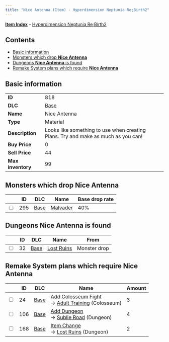 ```yaml
---
title: "Nice Antenna (Item) - Hyperdimension Neptunia Re;Birth2"
---
```


[**Item Index**](/neptunia/rb2/item/index.html) - [Hyperdimension Neptunia Re;Birth2](/neptunia/rb2)

## Contents

- [Basic information](#basic-information)
- [Monsters which drop **Nice Antenna**](#monsters-which-drop-nice-antenna)
- [Dungeons **Nice Antenna** is found](#dungeons-nice-antenna-is-found)
- [Remake System plans which require **Nice Antenna**](#remake-system-plans-which-require-nice-antenna)

## Basic information

|   |   |
| -- | -- |
| **ID** | 818 |
| **DLC** | [Base](/neptunia/rb2/dlc/0-base.html) |
| **Name** | Nice Antenna |
| **Type** | Material |
| **Description** | Looks like something to use when creating Plans. Try and make as much as you can! |
| **Buy Price** | 0 |
| **Sell Price** | 44 |
| **Max inventory** | 99 |

## Monsters which drop **Nice Antenna**

|    | ID | DLC | Name | Base drop rate |
| -- | -- | --- | ---- | -------------- |
| <input type="checkbox" id="rb2-monster-0-295" class="trackbox" /> | 295 | [Base](/neptunia/rb2/dlc/0-base.html) | [Malvader](/neptunia/rb2/monster/0-295-malvader.html) | 40% |

## Dungeons **Nice Antenna** is found

|    | ID | DLC | Name | From |
| -- | -- | --- | ---- | ---- |
| <input type="checkbox" id="rb2-dungeon-0-32" class="trackbox" /> | 32 | [Base](/neptunia/rb2/dlc/0-base.html) | [Lost Ruins](/neptunia/rb2/dungeon/0-32-lost-ruins.html) | Monster drop |

## Remake System plans which require **Nice Antenna**

|    | ID | DLC | Name | Amount |
| -- | -- | --- | ---- | ------ |
| <input type="checkbox" id="rb2-remake-0-24" class="trackbox" /> | 24 | [Base](/neptunia/rb2/dlc/0-base.html) | [Add Colosseum Fight](/neptunia/rb2/remake/0-24-add-colosseum-fight.html)<br />→ [Adult Training](/neptunia/rb2/colosseum/0-2061-adult-training.html) (Colosseum) | 3 |
| <input type="checkbox" id="rb2-remake-0-106" class="trackbox" /> | 106 | [Base](/neptunia/rb2/dlc/0-base.html) | [Add Dungeon](/neptunia/rb2/remake/0-106-add-dungeon.html)<br />→ [Sublie Road](/neptunia/rb2/dungeon/0-34-sublie-road.html) (Dungeon) | 4 |
| <input type="checkbox" id="rb2-remake-0-168" class="trackbox" /> | 168 | [Base](/neptunia/rb2/dlc/0-base.html) | [Item Change](/neptunia/rb2/remake/0-168-item-change.html)<br />→ [Lost Ruins](/neptunia/rb2/dungeon/0-32-lost-ruins.html) (Dungeon) | 2 |